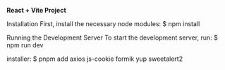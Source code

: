 **React + Vite Project**

Installation
First, install the necessary node modules:
$ npm install

Running the Development Server
To start the development server, run:
$ npm run dev

installer:
$ pnpm add axios js-cookie formik yup sweetalert2
